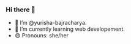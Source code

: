 ### Hi there 👋

- 🔭 I’m @yurisha-bajracharya.
- 🌱 I’m currently learning web developement.
- 😄 Pronouns: she/her

<!--
**yurisha-bajracharya/yurisha-bajracharya** is a ✨ _special_ ✨ repository because its `README.md` (this file) appears on your GitHub profile.

Here are some ideas to get you started:

-->

